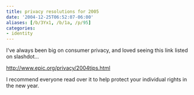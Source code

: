 ```yaml
---
title: privacy resolutions for 2005
date: '2004-12-25T06:52:07-06:00'
aliases: [/b/3Yx1, /b/1a, /p/95]
categories:
- identity
---
```

I've always been big on consumer privacy, and loved seeing this link listed on slashdot...

<http://www.epic.org/privacy/2004tips.html>

I recommend everyone read over it to help protect your individual rights in the new year.
